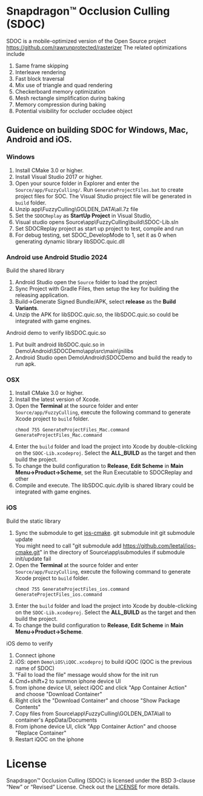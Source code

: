 # Snapdragon™ Occlusion Culling (SDOC)
SDOC is a mobile-optimized version of the Open Source project https://github.com/rawrunprotected/rasterizer
The related optimizations include
1. Same frame skipping
2. Interleave rendering
3. Fast block traversal
4. Mix use of triangle and quad rendering
5. Checkerboard memory optimization
6. Mesh rectangle simplification during baking
7. Memory compression during baking
8. Potential visibility for occluder occludee object

## Guidence on building SDOC for Windows, Mac, Android and iOS.


### Windows

1. Install CMake 3.0 or higher.
2. Install Visual Studio 2017 or higher.
3. Open your source folder in Explorer and enter the `Source/app/FuzzyCulling/`. Run `GenerateProjectFiles.bat` to create project files for SOC. The Visual Studio project file will be generated in  `build` folder.
4. Unzip app\FuzzyCulling\GOLDEN_DATA\all.7z file
5. Set the `SDOCReplay` as **StartUp Project** in Visual Studio, 
6. Visual studio opens Source\app\FuzzyCulling\build\SDOC-Lib.sln
7. Set SDOCReplay project as start up project to test, compile and run
8. For debug testing, set SDOC_DevelopMode to 1, set it as 0 when generating dynamic library libSDOC.quic.dll

### Android use Android Studio 2024

Build the shared library
1. Android Studio open the `Source` folder to load the project
2. Sync Project with Gradle Files, then setup the key for building the releasing application. 
3. Build->Generate Signed Bundle/APK, select **release** as the **Build Variants**.
4. Unzip the APK for libSDOC.quic.so, the libSDOC.quic.so could be integrated with game engines.

Android demo to verify libSDOC.quic.so
1. Put built android libSDOC.quic.so in Demo\Android\SDOCDemo\app\src\main\jnilibs
2. Android Studio open Demo\Android\SDOCDemo and build the ready to run apk. 



### OSX
1. Install CMake 3.0 or higher.
2. Install the latest version of Xcode.
3. Open the **Terminal** at the source folder and enter `Source/app/FuzzyCulling`, execute the following command to generate Xcode project to `build` folder.
   ```   
   chmod 755 GenerateProjectFiles_Mac.command
   GenerateProjectFiles_Mac.command
   ```
5. Enter the `build` folder and load the project into Xcode by double-clicking on the `SDOC-Lib.xcodeproj`.  Select the **ALL_BUILD** as the target and then build the project.
6. To change the build configuration to **Release**, **Edit Scheme** in **Main Menu->Product->Scheme**, set the Run Executable to SDOCReplay and other
7. Compile and execute. The libSDOC.quic.dylib is shared library could be integrated with game engines.



### iOS
Build the static library
1. Sync the submodule to get [ios-cmake](https://github.com/leetal/ios-cmake.git). 
   git submodule init
   git submodule update   
   You might need to call "git submodule add https://github.com/leetal/ios-cmake.git" in the directory of Source\app\submodules if submodule init/update fail
2. Open the **Terminal** at the source folder and enter `Source/app/FuzzyCulling`, execute the following command to generate Xcode project to `build` folder.
   ```
   chmod 755 GenerateProjectFiles_ios.command
   GenerateProjectFiles_ios.command
   ```
3. Enter the `build` folder and load the project into Xcode by double-clicking on the `SDOC-Lib.xcodeproj`.  Select the **ALL_BUILD** as the target and then build the project.
4. To change the build configuration to **Release**, **Edit Scheme** in **Main Menu->Product->Scheme**.

iOS demo to verify 
1. Connect iphone
2. iOS: open `Demo\iOS\iQOC.xcodeproj` to build iQOC (QOC is the previous name of SDOC)
3. "Fail to load the file" message would show for the init run
4. Cmd+shift+2 to summon iphone device UI
5. from iphone device UI, select iQOC and click "App Container Action" and choose "Download Container"
5. Right click the "Download Container" and choose "Show Package Contents"
6. Copy files from Source\app\FuzzyCulling\GOLDEN_DATA\all to container's AppData/Documents
7. From iphone device UI, click "App Container Action" and choose "Replace Container"
8. Restart iQOC on the iphone

# License
Snapdragon™ Occlusion Culling (SDOC) is licensed under the BSD 3-clause “New” or “Revised” License. Check out the [LICENSE](LICENSE) for more details.
